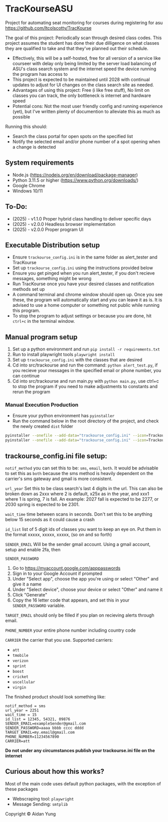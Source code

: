 # TracKourseASU
Project for automating seat monitoring for courses during registering for asu <br>
https://github.com/ltcolscotty/TracKourse

The goal of this project:
Periodically scan through desired class codes. This project assumes the student has done their due dilligence on what classes they are qualified to take and that they've planned out their schedule.
- Effectively, this will be a self-hosted, free for all version of a service like courseer with delay only being limited
by the server load balancing of ASU's class search system and the internet speed the device running the program has access to
- This project is expected to be maintained until 2028 with continual updates to adjust for UI changes on the class search site as needed.
- Advantages of using this project: Free (i like free stuff), No limit on classes you can track, the only bottleneck is internet and hardware speed
- Potential cons: Not the most user friendly config and running experience (yet), but I've written plenty of documention to alleviate this as much as possible

Running this should:
- Search the class portal for open spots on the specified list
- Notify the selected email and/or phone number of a spot opening when a change is detected

## System requirements
- Node.js (https://nodejs.org/en/download/package-manager)
- Python 3.11.5 or higher (https://www.python.org/downloads/)
- Google Chrome
- Windows 10/11

## To-Do:
- (2025) - v1.1.0 Proper hybrid class handling to deliver specific days
- (2025) - v2.0.0 Headless browser implementation
- (2025) - v2.0.0 Proper program UI

## Executable Distribution setup
- Ensure ```trackourse_config.ini``` is in the same folder as alert_tester and TracKourse
- Set up ```trackourse_config.ini``` using the instructions provided below
- Ensure you get pinged when you run alert_tester, if you don't recieve messages, something might be wrong
- Run TracKourse once you have your desired classes and notification methods set up
- A command terminal and chrome window should open up. Once you see these, the program will automatically start and you can leave it as is. It is advised to use a home computer or something not public while running this program.
- To stop the program to adjust settings or because you are done, hit ```ctrl+c``` in the terminal window.

## Manual program setup

1. Set up a python environment and run ```pip install -r requirements.txt```
2. Run to install playwright tools ```playwright install```
3. Set up ```trackourse_config.ini``` with the classes that are desired
5. Cd into src/trackourse and run the command: ```python alert_test.py```, if you recieve your messages in the specified email or phone number, you can continue
6. Cd into src/trackourse and run main.py with ```python main.py```, use ctrl+c to stop the program if you need to make adjustments to constants and rerun the program

### Manual Execution Production
- Ensure your python environment has ```pyinstaller```
- Run the command below in the root directory of the project, and check the newly created ```dist``` folder
```bash
pyinstaller --onefile --add-data="trackourse_config.ini" --icon=Trackourse.ico src/trackourse/main.py
pyinstaller --onefile --add-data="trackourse_config.ini" --icon=Trackourse.ico src/trackourse/alert_test.py
```

## trackourse_config.ini file setup:

```notif_method``` you can set this to be: ```sms```, ```email```, ```both```. It would be advisable to set this as ```both``` because the sms method is heavily dependent on the carrier's sms gateway and gmail is more consistent.

```url_year``` Set this to be class search's last 4 digits in the url. This can also be broken down as 2xxx where 2 is default, x25x as in the year, and xxx1 where 1 is spring, 7 is fall. An example: 2027 fall is expected to be 2277, or 2030 spring is expected to be 2301.

```wait_time``` time between scans in seconds. Don't set this to be anything below 15 seconds as it could cause a crash

```id_list``` list of 5 digit ids of classes you want to keep an eye on. Put them in the format xxxxx, xxxxx, xxxxx, (so on and so forth)

```SENDER_EMAIL``` Will be the sender gmail account. Using a gmail account, setup and enable 2fa, then

```SENDER_PASSWORD```
1. Go to https://myaccount.google.com/apppasswords
2. Sign in to your Google Account if prompted
3. Under "Select app", choose the app you're using or select "Other" and give it a name
4. Under "Select device", choose your device or select "Other" and name it
5. Click "Generate"
6. Copy the 16 letter code that appears, and set this in your ```SENDER_PASSWORD``` variable.

```TARGET_EMAIL``` should only be filled if you plan on recieving alerts through email.

```PHONE_NUMBER``` your entire phone number including country code

```CARRIER``` the carrier that you use. Supported carriers: 
- ``att``
- ``tmobile``
- ``verizon``
- ``sprint``
- ``boost``
- ``cricket``
- ``uscellular``
- ``virgin``

The finished product should look something like:
```
notif_method = sms
url_year = 2251
wait_time = 15
id_list = 12345, 54321, 09876
SENDER_EMAIL=exampleSender@gmail.com
SENDER_PASSWORD=aaaa bbbb cccc dddd
TARGET_EMAIL=my.email@gmail.com
PHONE_NUMBER=11234567890
CARRIER=att
```

**Do not under any circumstances publish your trackourse.ini file on the internet**

## Curious about how this works?
Most of the main code uses default python packages, with the exception of these packages<br>
- Webscraping tool: ```playwright```
- Message Sending: ```smtplib```

Copyright © Aidan Yung